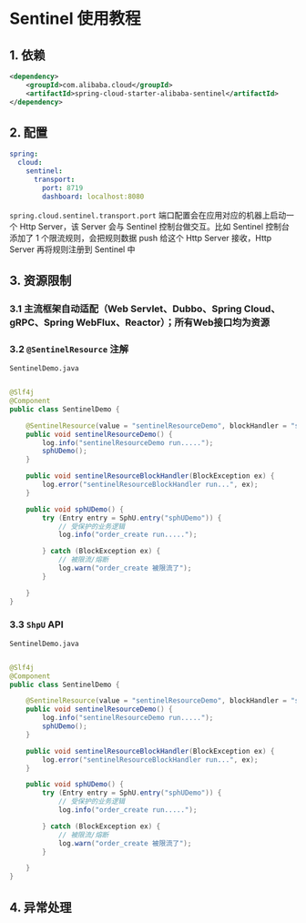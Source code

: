 # Sentinel 使用教程

## 1. 依赖

```xml
<dependency>
    <groupId>com.alibaba.cloud</groupId>
    <artifactId>spring-cloud-starter-alibaba-sentinel</artifactId>
</dependency>
```


## 2. 配置

```yml
spring:
  cloud:
    sentinel:
      transport:
        port: 8719
        dashboard: localhost:8080

```

`spring.cloud.sentinel.transport.port` 端口配置会在应用对应的机器上启动一个 Http Server，该 Server 会与 Sentinel 控制台做交互。比如 Sentinel 控制台添加了 1 个限流规则，会把规则数据 push 给这个 Http Server 接收，Http Server 再将规则注册到 Sentinel 中

## 3. 资源限制

### 3.1 主流框架自动适配（Web Servlet、Dubbo、Spring Cloud、gRPC、Spring WebFlux、Reactor）；所有Web接口均为资源


### 3.2 `@SentinelResource` 注解

`SentinelDemo.java`

```java

@Slf4j
@Component
public class SentinelDemo {

    @SentinelResource(value = "sentinelResourceDemo", blockHandler = "sentinelResourceBlockHandler")
    public void sentinelResourceDemo() {
        log.info("sentinelResourceDemo run.....");
        sphUDemo();
    }

    public void sentinelResourceBlockHandler(BlockException ex) {
        log.error("sentinelResourceBlockHandler run...", ex);
    }

    public void sphUDemo() {
        try (Entry entry = SphU.entry("sphUDemo")) {
            // 受保护的业务逻辑
            log.info("order_create run.....");

        } catch (BlockException ex) {
            // 被限流/熔断
            log.warn("order_create 被限流了");
        }

    }
}
```

### 3.3 `ShpU` API

`SentinelDemo.java`

```java

@Slf4j
@Component
public class SentinelDemo {

    @SentinelResource(value = "sentinelResourceDemo", blockHandler = "sentinelResourceBlockHandler")
    public void sentinelResourceDemo() {
        log.info("sentinelResourceDemo run.....");
        sphUDemo();
    }

    public void sentinelResourceBlockHandler(BlockException ex) {
        log.error("sentinelResourceBlockHandler run...", ex);
    }

    public void sphUDemo() {
        try (Entry entry = SphU.entry("sphUDemo")) {
            // 受保护的业务逻辑
            log.info("order_create run.....");

        } catch (BlockException ex) {
            // 被限流/熔断
            log.warn("order_create 被限流了");
        }

    }
}
```

## 4. 异常处理


